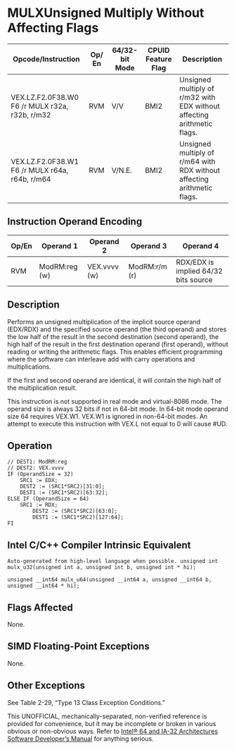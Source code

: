 # MULX**Unsigned Multiply Without Affecting Flags**

| Opcode/Instruction                             | Op/ En | 64/32-bit Mode | CPUID Feature Flag | Description                                                             |
| ---------------------------------------------- | ------ | -------------- | ------------------ | ----------------------------------------------------------------------- |
| VEX.LZ.F2.0F38.W0 F6 /r MULX r32a, r32b, r/m32 | RVM    | V/V            | BMI2               | Unsigned multiply of r/m32 with EDX without affecting arithmetic flags. |
| VEX.LZ.F2.0F38.W1 F6 /r MULX r64a, r64b, r/m64 | RVM    | V/N.E.         | BMI2               | Unsigned multiply of r/m64 with RDX without affecting arithmetic flags. |

## Instruction Operand Encoding

| Op/En | Operand 1     | Operand 2    | Operand 3     | Operand 4                            |
| ----- | ------------- | ------------ | ------------- | ------------------------------------ |
| RVM   | ModRM:reg (w) | VEX.vvvv (w) | ModRM:r/m (r) | RDX/EDX is implied 64/32 bits source |

## Description

Performs an unsigned multiplication of the implicit source operand (EDX/RDX) and the specified source operand (the third operand) and stores the low half of the result in the second destination (second operand), the high half of the result in the first destination operand (first operand), without reading or writing the arithmetic flags. This enables efficient programming where the software can interleave add with carry operations and multiplications.

If the first and second operand are identical, it will contain the high half of the multiplication result.

This instruction is not supported in real mode and virtual-8086 mode. The operand size is always 32 bits if not in 64-bit mode. In 64-bit mode operand size 64 requires VEX.W1. VEX.W1 is ignored in non-64-bit modes. An attempt to execute this instruction with VEX.L not equal to 0 will cause #​​​UD.

## Operation

```
// DEST1: ModRM:reg
// DEST2: VEX.vvvv
IF (OperandSize = 32)
    SRC1 := EDX;
    DEST2 := (SRC1*SRC2)[31:0];
    DEST1 := (SRC1*SRC2)[63:32];
ELSE IF (OperandSize = 64)
    SRC1 := RDX;
        DEST2 := (SRC1*SRC2)[63:0];
        DEST1 := (SRC1*SRC2)[127:64];
FI

```

## Intel C/C++ Compiler Intrinsic Equivalent

```
Auto-generated from high-level language when possible. unsigned int mulx_u32(unsigned int a, unsigned int b, unsigned int * hi);

```

```
unsigned __int64 mulx_u64(unsigned __int64 a, unsigned __int64 b, unsigned __int64 * hi);

```

## Flags Affected

None.

## SIMD Floating-Point Exceptions

None.

## Other Exceptions

See Table 2-29, “Type 13 Class Exception Conditions.”

This UNOFFICIAL, mechanically-separated, non-verified reference is provided for convenience, but it may be
incomplete or broken in various obvious or non-obvious
ways. Refer to [Intel® 64 and IA-32 Architectures Software Developer’s Manual](https://software.intel.com/en-us/download/intel-64-and-ia-32-architectures-sdm-combined-volumes-1-2a-2b-2c-2d-3a-3b-3c-3d-and-4) for anything serious.
